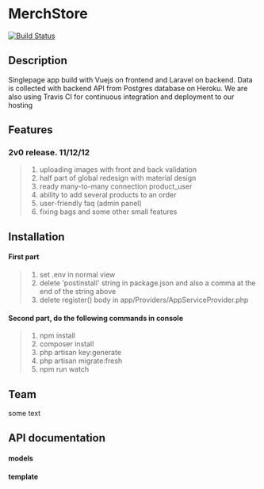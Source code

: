 # MerchStore
[![Build Status](https://travis-ci.org/fablerq/MerchStore.svg)](https://travis-ci.org/fablerq/MerchStore)
## Description
Singlepage app build with Vuejs on frontend and Laravel on backend. Data is collected with backend API from Postgres database on Heroku. We are also using Travis CI for continuous integration and deployment to our hosting
## Features 
### 2v0 release. 11/12/12
> 1) uploading images with front and back validation
> 2) half part of global redesign with material design
> 3) ready many-to-many connection product_user
> 4) ability to add several products to an order
> 5) user-friendly faq (admin panel)
> 6) fixing bags and some other small features
## Installation
#### First part
> 1) set .env in normal view
> 2) delete 'postinstall' string in package.json and also a comma at the end of the string above
> 3) delete register() body in app/Providers/AppServiceProvider.php
#### Second part, do the following commands in console
> 1) npm install 
> 2) composer install  
> 3) php artisan key:generate 
> 4) php artisan migrate:fresh
> 5) npm run watch
## Team
some text
## API documentation
#### models
#### template

